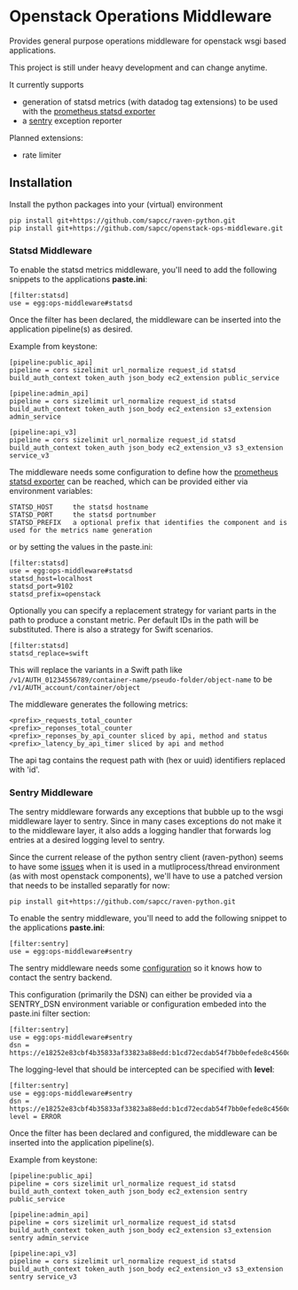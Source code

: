 # Openstack Operations Middleware

Provides general purpose operations middleware for openstack wsgi based applications.

This project is still under heavy development and can change anytime.

It currently supports
 
- generation of statsd metrics (with datadog tag extensions) to be used with the [prometheus statsd exporter](https://github.com/prometheus/statsd_exporter)
- a [sentry](http://getsentry.com) exception reporter

Planned extensions:

- rate limiter
 
 
## Installation
 
Install the python packages into your (virtual) environment
 
    pip install git+https://github.com/sapcc/raven-python.git 
    pip install git+https://github.com/sapcc/openstack-ops-middleware.git 
     

### Statsd Middleware

To enable the statsd metrics middleware, you'll need to add the following
snippets to the applications **paste.ini**:

    [filter:statsd]
    use = egg:ops-middleware#statsd

Once the filter has been declared, the middleware can be inserted into the 
application pipeline(s) as desired.

Example from keystone:
 
    [pipeline:public_api]
    pipeline = cors sizelimit url_normalize request_id statsd build_auth_context token_auth json_body ec2_extension public_service
 
    [pipeline:admin_api]
    pipeline = cors sizelimit url_normalize request_id statsd build_auth_context token_auth json_body ec2_extension s3_extension admin_service
     
    [pipeline:api_v3]
    pipeline = cors sizelimit url_normalize request_id statsd build_auth_context token_auth json_body ec2_extension_v3 s3_extension service_v3

The middleware needs some configuration to define how the [prometheus statsd exporter](https://github.com/prometheus/statsd_exporter) can be reached,
which can be provided either via environment variables:

    STATSD_HOST     the statsd hostname
    STATSD_PORT     the statsd portnumber
    STATSD_PREFIX   a optional prefix that identifies the component and is used for the metrics name generation
    
or by setting the values in the paste.ini:

    [filter:statsd]
    use = egg:ops-middleware#statsd
    statsd_host=localhost
    statsd_port=9102
    statsd_prefix=openstack

Optionally you can specify a replacement strategy for variant parts in the path to produce a constant metric. Per default IDs in the path will be substituted. There is also a strategy for Swift scenarios.

    [filter:statsd]
    statsd_replace=swift

This will replace the variants in a Swift path like `/v1/AUTH_01234556789/container-name/pseudo-folder/object-name` to be `/v1/AUTH_account/container/object`

The middleware generates the following metrics:

    <prefix>_requests_total_counter
    <prefix>_reponses_total_counter
    <prefix>_reponses_by_api_counter sliced by api, method and status
    <prefix>_latency_by_api_timer sliced by api and method
    
The api tag contains the request path with (hex or uuid) identifiers replaced with 'id'.

### Sentry Middleware

The sentry middleware forwards any exceptions that bubble up to the wsgi middleware layer to sentry.
Since in many cases exceptions do not make it to the middleware layer, it also adds a logging handler that forwards log entries at a desired logging level to sentry.

Since the current release of the python sentry client (raven-python) seems to have some [issues](https://github.com/getsentry/raven-python/issues/806) 
when it is used in a mutliprocess/thread environment (as with most openstack components), we'll have to use a patched version 
that needs to be installed separatly for now:
 
    pip install git+https://github.com/sapcc/raven-python.git 

To enable the sentry middleware, you'll need to add the following snippet to the applications **paste.ini**:

    [filter:sentry]
    use = egg:ops-middleware#sentry

The sentry middleware needs some [configuration](https://docs.getsentry.com/hosted/clients/python/#configuring-the-client) so it knows how to contact the sentry backend.

This configuration (primarily the DSN) can either be provided via a SENTRY_DSN 
environment variable or configuration embeded into the paste.ini filter section:

    [filter:sentry]
    use = egg:ops-middleware#sentry
    dsn = https://e18252e83cbf4b35833af33823a88edd:b1cd72ecdab54f7bb0efede8c4560d3e@sentry.your.domain.com/5 

The logging-level that should be intercepted can be specified with **level**:
 
    [filter:sentry]
    use = egg:ops-middleware#sentry
    dsn = https://e18252e83cbf4b35833af33823a88edd:b1cd72ecdab54f7bb0efede8c4560d3e@sentry.your.domain.com/5
    level = ERROR
 
Once the filter has been declared and configured, the middleware can be inserted into the application pipeline(s).

Example from keystone:
 
    [pipeline:public_api]
    pipeline = cors sizelimit url_normalize request_id statsd build_auth_context token_auth json_body ec2_extension sentry public_service
 
    [pipeline:admin_api]
    pipeline = cors sizelimit url_normalize request_id statsd build_auth_context token_auth json_body ec2_extension s3_extension sentry admin_service
     
    [pipeline:api_v3]
    pipeline = cors sizelimit url_normalize request_id statsd build_auth_context token_auth json_body ec2_extension_v3 s3_extension sentry service_v3

